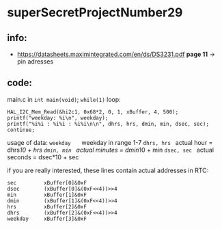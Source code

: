 # superSecretProjectNumber29

## info:
* https://datasheets.maximintegrated.com/en/ds/DS3231.pdf __page 11__ -> pin adresses


## code:
main.c in ```int main(void)```; ```while(1)``` loop: 
```
HAL_I2C_Mem_Read(&hi2c1, 0x68*2, 0, 1, xBuffer, 4, 500);
printf("weekday: %i\n", weekday);
printf("%i%i : %i%i : %i%i\n\n", dhrs, hrs, dmin, min, dsec, sec);
continue;
```
usage of data:
``` weekday    ```  weekday in range 1-7
``` dhrs, hrs  ```  actual hour = dhrs*10 + hrs
``` dmin, min  ```  actual minutes = dmin*10 + min
``` dsec, sec  ```  actual seconds = dsec*10 + sec

if you are really interested, these lines contain actual addresses in RTC:
```
sec 		xBuffer[0]&0xF
dsec 		(xBuffer[0]&(0xF<<4))>>4
min 		xBuffer[1]&0xF
dmin 		(xBuffer[1]&(0xF<<4))>>4
hrs 		xBuffer[2]&0xF
dhrs 		(xBuffer[2]&(0xF<<4))>>4
weekday 	xBuffer[3]&0xF
```
